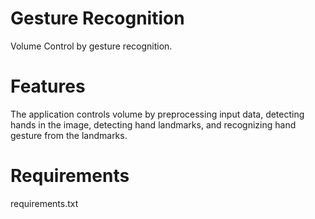 # Gesture Recognition
Volume Control by gesture recognition.
# Features
The application controls volume by preprocessing input data, detecting hands in the image, detecting hand landmarks, and recognizing hand gesture from the landmarks.
# Requirements
requirements.txt
